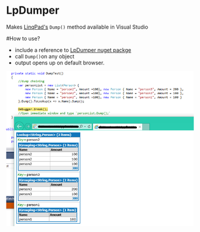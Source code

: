 # LpDumper
Makes [LinqPad's][1] `Dump()` method available in Visual Studio

#How to use?
- include a reference to [LpDumper nuget packge][2] 
- call `Dump()`on any object
- output opens up on default browser.

![](https://raw.githubusercontent.com/amithegde/LpDumper/master/assets/lpDumper.png)

[1]:http://linqpad.net
[2]:https://www.nuget.org/packages/LpDumper/1.0.0
